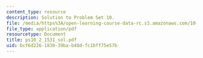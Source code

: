 ```yaml
---
content_type: resource
description: Solution to Problem Set 10.
file: /media/https%3A/open-learning-course-data-rc.s3.amazonaws.com/10-40-chemical-engineering-thermodynamics-fall-2003/bcf6d226183039bab48dfc1bff75e57b_ps10_2_1531_sol.pdf
file_type: application/pdf
resourcetype: Document
title: ps10_2_1531_sol.pdf
uid: bcf6d226-1830-39ba-b48d-fc1bff75e57b
---
```

